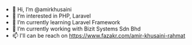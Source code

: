 - 👋 Hi, I’m @amirkhusaini
- 👀 I’m interested in PHP, Laravel
- 🌱 I’m currently learning Laravel Framework
- 💞️ I’m currently working with Bizit Systems Sdn Bhd
- 📫 I'll can be reach on https://www.fazakr.com/amir-khusaini-rahmat

<!---
amirkhusaini/amirkhusaini is a ✨ special ✨ repository because its `README.md` (this file) appears on your GitHub profile.
You can click the Preview link to take a look at your changes.
--->
